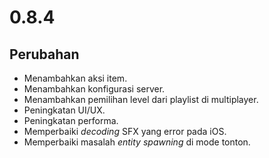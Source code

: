 # 0.8.4

## Perubahan

- Menambahkan aksi item.
- Menambahkan konfigurasi server.
- Menambahkan pemilihan level dari playlist di multiplayer.
- Peningkatan UI/UX.
- Peningkatan performa.
- Memperbaiki _decoding_ SFX yang error pada iOS.
- Memperbaiki masalah _entity spawning_ di mode tonton.
